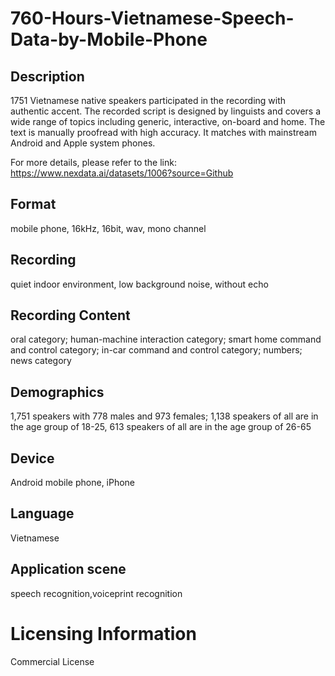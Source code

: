 # 760-Hours-Vietnamese-Speech-Data-by-Mobile-Phone


## Description
1751 Vietnamese native speakers participated in the recording with authentic accent. The recorded script is designed by linguists and covers a wide range of topics including generic, interactive, on-board and home. The text is manually proofread with high accuracy. It matches with mainstream Android and Apple system phones.

For more details, please refer to the link: https://www.nexdata.ai/datasets/1006?source=Github


## Format
mobile phone, 16kHz, 16bit, wav, mono channel

## Recording
quiet indoor environment, low background noise, without echo

## Recording Content
oral category; human-machine interaction category; smart home command and control category; in-car command and control category; numbers; news category

## Demographics
1,751 speakers with 778 males and 973 females; 1,138 speakers of all are in the age group of 18-25, 613 speakers of all are in the age group of 26-65

## Device
Android mobile phone, iPhone

## Language
Vietnamese

## Application scene
speech recognition,voiceprint recognition

# Licensing Information
Commercial License
